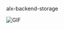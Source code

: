 alx-backend-storage


![GIF](https://miro.medium.com/v2/resize:fit:720/format:webp/1*zpnzhqvvazmJpJLkHB3VcQ.gif)

